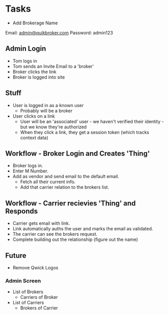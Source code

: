 

# Tasks

* Add Brokerage Name

Email: admin@quikbroker.com
Password: admin123

## Admin Login

* Tom logs in
* Tom sends an Invite Email to a 'broker'
* Broker clicks the link
* Broker is logged into site

## Stuff

* User is logged in as a known user
  * Probably will be a broker
* User clicks on a link
  * User will be an 'associated' user - we haven't verified their identity - but we know they're authorized
  * When they click a link, they get a session token (which tracks context data)

## Workflow - Broker Login and Creates 'Thing'

* Broker logs in. 
* Enter M Number.
* Add as vendor and send email to the default email.
  * Fetch all their current info. 
  * Add that carrier relation to the brokers list. 

## Workflow - Carrier recievies 'Thing' and Responds

* Carrier gets email with link.
* Link automatically auths the user and marks the email as validated. 
* The carrier can see the brokers request. 
* Complete building out the relationship (figure out the name)


## Future

* Remove Qwick Logos

### Admin Screen

* List of Brokers
  * Carriers of Broker
* List of Carriers
  * Brokers of Carrier

